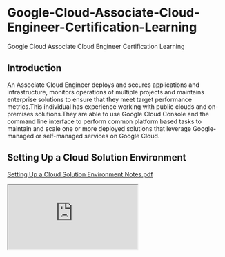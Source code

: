 # Google-Cloud-Associate-Cloud-Engineer-Certification-Learning
Google Cloud Associate Cloud Engineer Certification Learning


## Introduction
An Associate Cloud Engineer deploys and secures applications and infrastructure, monitors operations of multiple projects and maintains enterprise solutions to ensure that they meet target performance metrics.This individual has experience working with public clouds and on-premises solutions.They are able to use Google Cloud Console and the command line interface to perform common platform based tasks to maintain and scale one or more deployed solutions that leverage Google-managed or self-managed services on Google Cloud.

## Setting Up a Cloud Solution Environment

[Setting Up a Cloud Solution Environment Notes.pdf](https://chinmayakumarbiswal.github.io/Google-Cloud-Associate-Cloud-Engineer-Certification-Learning/Setting%20Up%20a%20Cloud%20Solution%20Environment%20study%20plan.pdf)

<iframe src="https://chinmayakumarbiswal.github.io/Google-Cloud-Associate-Cloud-Engineer-Certification-Learning/Setting%20Up%20a%20Cloud%20Solution%20Environment%20study%20plan.pdf">
